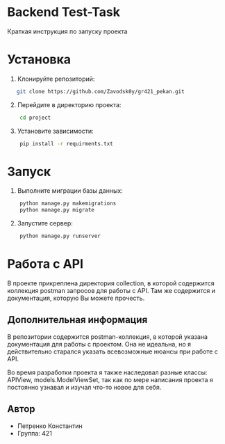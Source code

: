 # Backend Test-Task
 
Краткая инструкция по запуску проекта

# Установка

1. Клонируйте репозиторий:

```bash
   git clone https://github.com/Zavodsk0y/gr421_pekan.git

```

2. Перейдите в директорию проекта:

```bash
    cd project
```

3. Установите зависимости:

```bash
    pip install -r requirments.txt
```

# Запуск

1. Выполните миграции базы данных:

```bash
    python manage.py makemigrations
    python manage.py migrate
```

2. Запустите сервер:

```bash
    python manage.py runserver
```

# Работа с API

В проекте прикреплена директория collection, в которой содержится коллекция postman 
запросов для работы с API. Там же содержится и документация, которую Вы можете прочесть.

## Дополнительная информация

В репозитории содержится postman-коллекция, в которой указана документация
для работы с проектом. Она не идеальна, но я действительно старался указать
всевозможные нюансы при работе с API.

Во время разработки проекта я также наследовал разные классы: APIView, models.ModelViewSet,
так как по мере написания проекта я постоянно узнавал и изучал что-то новое для себя.

## Автор

- Петренко Константин
- Группа: 421
